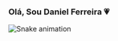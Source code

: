 ### Olá, Sou Daniel Ferreira 💗 

  
   ![Snake animation](https://github.com/Negodoido/Negodoido/blob/output/github-contribution-grid-snake.svg)

